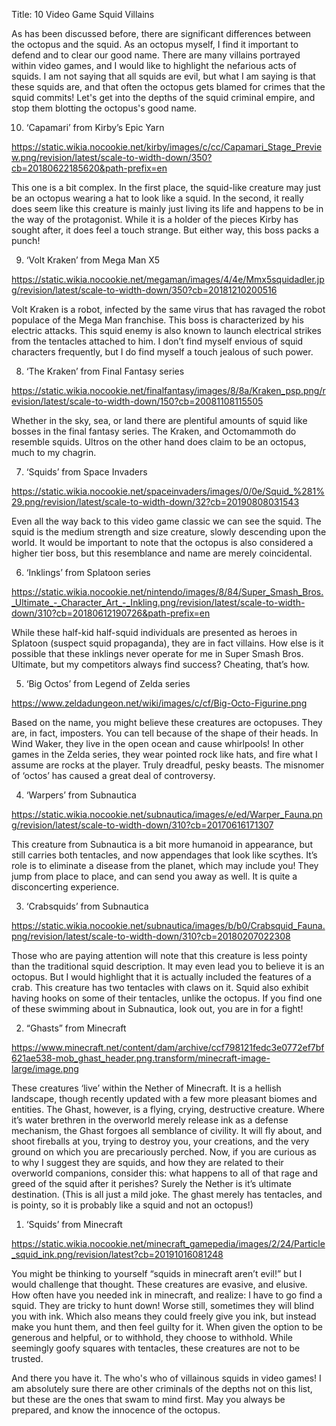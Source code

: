 Title: 10 Video Game Squid Villains



As has been discussed before, there are significant differences between the octopus and the squid. As an octopus myself, I find it important to defend and to clear our good name. There are many villains portrayed within video games, and I would like to highlight the nefarious acts of squids. I am not saying that all squids are evil, but what I am saying is that these squids are, and that often the octopus gets blamed for crimes that the squid commits! Let's get into the depths of the squid criminal empire, and stop them blotting the octopus's good name.



10. ‘Capamari’ from Kirby’s Epic Yarn

https://static.wikia.nocookie.net/kirby/images/c/cc/Capamari_Stage_Preview.png/revision/latest/scale-to-width-down/350?cb=20180622185620&path-prefix=en 

This one is a bit complex. In the first place, the squid-like creature may just be an octopus wearing a hat to look like a squid. In the second, it really does seem like this creature is mainly just living its life and happens to be in the way of the protagonist. While it is a holder of the pieces Kirby has sought after, it does feel a touch strange. But either way, this boss packs a punch!


9. ‘Volt Kraken’ from Mega Man X5

https://static.wikia.nocookie.net/megaman/images/4/4e/Mmx5squidadler.jpg/revision/latest/scale-to-width-down/350?cb=20181210200516 

Volt Kraken is a robot, infected by the same virus that has ravaged the robot populace of the Mega Man franchise. This boss is characterized by his electric attacks. This squid enemy is also known to launch electrical strikes from the tentacles attached to him. I don’t find myself envious of squid characters frequently, but I do find myself a touch jealous of such power.

8. ‘The Kraken’ from Final Fantasy series

https://static.wikia.nocookie.net/finalfantasy/images/8/8a/Kraken_psp.png/revision/latest/scale-to-width-down/150?cb=20081108115505 

Whether in the sky, sea, or land there are plentiful amounts of squid like bosses in the final fantasy series. The Kraken, and Octomammoth do resemble squids. Ultros on the other hand does claim to be an octopus, much to my chagrin.


7. ‘Squids’ from Space Invaders

https://static.wikia.nocookie.net/spaceinvaders/images/0/0e/Squid_%281%29.png/revision/latest/scale-to-width-down/32?cb=20190808031543 

Even all the way back to this video game classic we can see the squid. The squid is the medium strength and size creature, slowly descending upon the world. It would be important to note that the octopus is also considered a higher tier boss, but this resemblance and name are merely coincidental.

6. ‘Inklings’ from Splatoon series

https://static.wikia.nocookie.net/nintendo/images/8/84/Super_Smash_Bros._Ultimate_-_Character_Art_-_Inkling.png/revision/latest/scale-to-width-down/310?cb=20180612190726&path-prefix=en

While these half-kid half-squid individuals are presented as heroes in Splatoon (suspect squid propaganda), they are in fact villains. How else is it possible that these inklings never operate for me in Super Smash Bros. Ultimate, but my competitors always find success? Cheating, that’s how.


5. ‘Big Octos’ from Legend of Zelda series

https://www.zeldadungeon.net/wiki/images/c/cf/Big-Octo-Figurine.png 

Based on the name, you might believe these creatures are octopuses. They are, in fact, imposters. You can tell because of the shape of their heads. In Wind Waker, they live in the open ocean and cause whirlpools! In other games in the Zelda series, they wear pointed rock like hats, and fire what I assume are rocks at the player. Truly dreadful, pesky beasts. The misnomer of ‘octos’ has caused a great deal of controversy.

4. ‘Warpers’ from Subnautica

https://static.wikia.nocookie.net/subnautica/images/e/ed/Warper_Fauna.png/revision/latest/scale-to-width-down/310?cb=20170616171307 

This creature from Subnautica is a bit more humanoid in appearance, but still carries both tentacles, and now appendages that look like scythes. It’s role is to eliminate a disease from the planet, which may include you! They jump from place to place, and can send you away as well. It is quite a disconcerting experience.


3. ‘Crabsquids’ from Subnautica

https://static.wikia.nocookie.net/subnautica/images/b/b0/Crabsquid_Fauna.png/revision/latest/scale-to-width-down/310?cb=20180207022308 

Those who are paying attention will note that this creature is less pointy than the traditional squid description. It may even lead you to believe it is an octopus. But I would highlight that it is actually included the features of a crab. This creature has two tentacles with claws on it. Squid also exhibit having hooks on some of their tentacles, unlike the octopus. If you find one of these swimming about in Subnautica, look out, you are in for a fight!

2. “Ghasts” from Minecraft

https://www.minecraft.net/content/dam/archive/ccf798121fedc3e0772ef7bf621ae538-mob_ghast_header.png.transform/minecraft-image-large/image.png 

These creatures ‘live’ within the Nether of Minecraft. It is a hellish landscape, though recently updated with a few more pleasant biomes and entities. The Ghast, however, is a flying, crying, destructive creature. Where it’s water brethren in the overworld merely release ink as a defense mechanism, the Ghast forgoes all semblance of civility. It will fly about, and shoot fireballs at you, trying to destroy you, your creations, and the very ground on which you are precariously perched. Now, if you are curious as to why I suggest they are squids, and how they are related to their overworld companions, consider this: what happens to all of that rage and greed of the squid after it perishes? Surely the Nether is it’s ultimate destination. (This is all just a mild joke. The ghast merely has tentacles, and is pointy, so it is probably like a squid and not an octopus!)

1. ‘Squids’ from Minecraft

https://static.wikia.nocookie.net/minecraft_gamepedia/images/2/24/Particle_squid_ink.png/revision/latest?cb=20191016081248 

You might be thinking to yourself “squids in minecraft aren’t evil!” but I would challenge that thought. These creatures are evasive, and elusive. How often have you needed ink in minecraft, and realize: I have to go find a squid. They are tricky to hunt down! Worse still, sometimes they will blind you with ink. Which also means they could freely give you ink, but instead make you hunt them, and then feel guilty for it. When given the option to be generous and helpful, or to withhold, they choose to withhold. While seemingly goofy squares with tentacles, these creatures are not to be trusted.


And there you have it. The who's who of villainous squids in video games! I am absolutely sure there are other criminals of the depths not on this list, but these are the ones that swam to mind first. May you always be prepared, and know the innocence of the octopus. 
